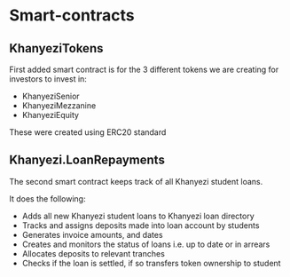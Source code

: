 # Smart-contracts

## KhanyeziTokens

First added smart contract is for the 3 different tokens we are creating for investors to invest in:

* KhanyeziSenior
* KhanyeziMezzanine
* KhanyeziEquity

These were created using ERC20 standard

## Khanyezi.LoanRepayments

The second smart contract keeps track of all Khanyezi student loans.

It does the following:

* Adds all new Khanyezi student loans to Khanyezi loan directory
* Tracks and assigns deposits made into loan account by students
* Generates invoice amounts, and dates
* Creates and monitors the status of loans i.e. up to date or in arrears
* Allocates deposits to relevant tranches
* Checks if the loan is settled, if so transfers token ownership to student
